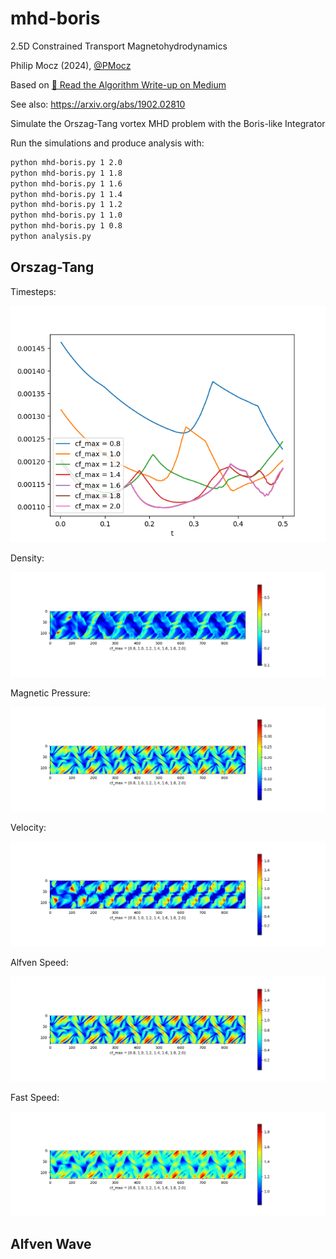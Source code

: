 # mhd-boris
2.5D Constrained Transport Magnetohydrodynamics

Philip Mocz (2024), [@PMocz](https://twitter.com/PMocz)

Based on 
[📝 Read the Algorithm Write-up on Medium](https://levelup.gitconnected.com/create-your-own-constrained-transport-magnetohydrodynamics-simulation-with-python-276f787f537d)

See also: https://arxiv.org/abs/1902.02810

Simulate the Orszag-Tang vortex MHD problem
with the Boris-like Integrator

Run the simulations and produce analysis with:

```bash
python mhd-boris.py 1 2.0
python mhd-boris.py 1 1.8
python mhd-boris.py 1 1.6
python mhd-boris.py 1 1.4
python mhd-boris.py 1 1.2
python mhd-boris.py 1 1.0
python mhd-boris.py 1 0.8
python analysis.py
```


## Orszag-Tang

Timesteps:

![Analysis1](./p1_dt.png)


Density:

![Analysis2](./p1_rho.png)

Magnetic Pressure:

![Analysis3](./p1_P_B.png)

Velocity:

![Analysis4](./p1_v.png)

Alfven Speed: 

![Analysis5](./p1_ca.png)

Fast Speed:

![Analysis6](./p1_cf.png)


## Alfven Wave


